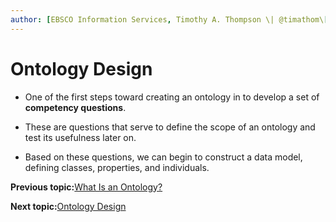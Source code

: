 ```yaml
---
author: [EBSCO Information Services, Timothy A. Thompson \| @timathom\[@indieweb.social\]]
---
```


# Ontology Design

-   One of the first steps toward creating an ontology in to develop a set of **competency questions**.

-   These are questions that serve to define the scope of an ontology and test its usefulness later on.

-   Based on these questions, we can begin to construct a data model, defining classes, properties, and individuals.


**Previous topic:**[What Is an Ontology?](../../day_1/lesson_3/what_is_an_ontology.md)

**Next topic:**[Ontology Design](../../day_1/lesson_3/ontology_design_2.md)

